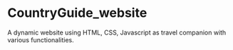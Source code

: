 # CountryGuide_website
A dynamic website using HTML, CSS, Javascript as travel companion with various functionalities.
